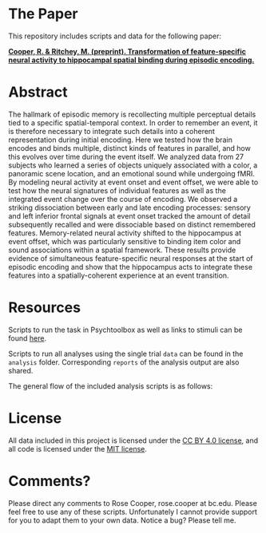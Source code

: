 # The Paper

This repository includes scripts and data for the following paper:

[**Cooper, R. & Ritchey, M. (preprint). Transformation of feature-specific neural activity to hippocampal spatial binding during episodic encoding.**]()

# Abstract

The hallmark of episodic memory is recollecting multiple perceptual details tied to a specific spatial-temporal context. In order to remember an event, it is therefore necessary to integrate such details into a coherent representation during initial encoding. Here we tested how the brain encodes and binds multiple, distinct kinds of features in parallel, and how this evolves over time during the event itself. We analyzed data from 27 subjects who learned a series of objects uniquely associated with a color, a panoramic scene location, and an emotional sound while undergoing fMRI. By modeling neural activity at event onset and event offset, we were able to test how the neural signatures of individual features as well as the integrated event change over the course of encoding. We observed a striking dissociation between early and late encoding processes: sensory and left inferior frontal signals at event onset tracked the amount of detail subsequently recalled and were dissociable based on distinct remembered features. Memory-related neural activity shifted to the hippocampus at event offset, which was particularly sensitive to binding item color and sound associations within a spatial framework. These results provide evidence of simultaneous feature-specific neural responses at the start of episodic encoding and show that the hippocampus acts to integrate these features into a spatially-coherent experience at an event transition.

# Resources

Scripts to run the task in Psychtoolbox as well as links to stimuli can be found [here](http://www.thememolab.org/paper-orbitfmri/).

Scripts to run all analyses using the single trial `data` can be found in the `analysis` folder. Corresponding `reports` of the analysis output are also shared.

The general flow of the included analysis scripts is as follows:


# License

All data included in this project is licensed under the [CC BY 4.0 license](https://creativecommons.org/licenses/by/4.0/), and all code is licensed under the [MIT license](https://github.com/memobc/paper-orbitencoding/blob/master/LICENSE).

# Comments?

Please direct any comments to Rose Cooper, rose.cooper at bc.edu. Please feel free to use any of these scripts. Unfortunately I cannot provide support for you to adapt them to your own data. Notice a bug? Please tell me.

